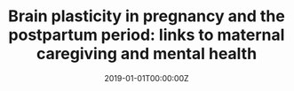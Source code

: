 ---
title: "Brain plasticity in pregnancy and the postpartum period: links to maternal caregiving and mental health"
authors:
- Erika Barba-Müller
- Sinéad Craddock
- Susana Carmona
- Elseline Hoekzema
date: "2019-01-01T00:00:00Z"
doi: ""
publishDate: "2019-01-01T00:00:00Z"
publication_types: ["2"]
publication: "In *Archives of Women's Mental Health*"
tags:
- Maternidad
featured: false
links:
- name: Link
  url: https://pubmed.ncbi.nlm.nih.gov/30008085/
---